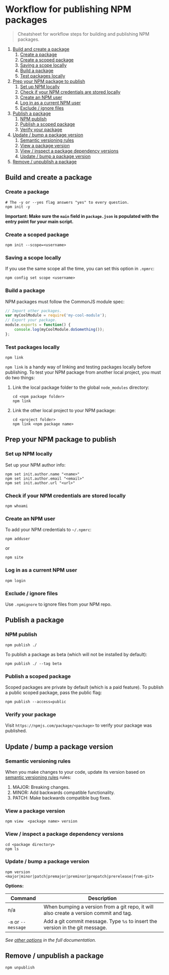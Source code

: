 # Workflow for publishing NPM packages

> Cheatsheet for workflow steps for building and publishing NPM packages.

<!-- MarkdownTOC depth=2 -->

1. [Build and create a package](#build-and-create-a-package)
	1. [Create a package](#create-a-package)
	1. [Create a scoped package](#create-a-scoped-package)
	1. [Saving a scope locally](#saving-a-scope-locally)
	1. [Build a package](#build-a-package)
	1. [Test packages locally](#test-packages-locally)
1. [Prep your NPM package to publish](#prep-your-npm-package-to-publish)
	1. [Set up NPM locally](#set-up-npm-locally)
	1. [Check if your NPM credentials are stored locally](#check-if-your-npm-credentials-are-stored-locally)
	1. [Create an NPM user](#create-an-npm-user)
	1. [Log in as a current NPM user](#log-in-as-a-current-npm-user)
	1. [Exclude / ignore files](#exclude--ignore-files)
1. [Publish a package](#publish-a-package)
	1. [NPM publish](#npm-publish)
	1. [Publish a scoped package](#publish-a-scoped-package)
	1. [Verify your package](#verify-your-package)
1. [Update / bump a package version](#update--bump-a-package-version)
	1. [Semantic versioning rules](#semantic-versioning-rules)
	1. [View a package version](#view-a-package-version)
	1. [View / inspect a package dependency versions](#view--inspect-a-package-dependency-versions)
	1. [Update / bump a package version](#update--bump-a-package-version-1)
1. [Remove / unpublish a package](#remove--unpublish-a-package)

<!-- /MarkdownTOC -->

<a name="build-and-create-a-package"></a>
## Build and create a package

<a name="create-a-package"></a>
### Create a package

```shell
# The -y or --yes flag answers "yes" to every question.
npm init -y
```

**Important: Make sure the `main` field in `package.json` is populated with the entry point for your main script.**

<a name="create-a-scoped-package"></a>
### Create a scoped package

```shell
npm init --scope=<username>
```

<a name="saving-a-scope-locally"></a>
### Saving a scope locally

If you use the same scope all the time, you can set this option in `.npmrc`:

```shell
npm config set scope <username>
```

<a name="build-a-package"></a>
### Build a package

NPM packages must follow the CommonJS module spec:

```js
// Import other packages.
var myCoolModule = require('my-cool-module');
// Export your package.
module.exports = function() {
	console.log(myCoolModule.doSomething());
};
```

<a name="test-packages-locally"></a>
### Test packages locally

```shell
npm link
```

`npm link` is a handy way of linking and testing packages locally before publishing. To test your NPM package from another local project, you must do two things:

1. Link the local package folder to the global `node_modules` directory:
	```shell
	cd <npm package folder>
	npm link
	```
2. Link the other local project to your NPM package:
	```shell
	cd <project folder>
	npm link <npm package name>
	```

<a name="prep-your-npm-package-to-publish"></a>
## Prep your NPM package to publish

<a name="set-up-npm-locally"></a>
### Set up NPM locally

Set up your NPM author info:

```shell
npm set init.author.name "<name>"
npm set init.author.email "<email>"
npm set init.author.url "<url>"
```

<a name="check-if-your-npm-credentials-are-stored-locally"></a>
### Check if your NPM credentials are stored locally

```shell
npm whoami
```

<a name="create-an-npm-user"></a>
### Create an NPM user

To add your NPM credentials to `~/.npmrc`:

```shell
npm adduser
```

or

```shell
npm site
```

<a name="log-in-as-a-current-npm-user"></a>
### Log in as a current NPM user

```shell
npm login
```

<a name="exclude--ignore-files"></a>
### Exclude / ignore files

Use `.npmignore` to ignore files from your NPM repo.

<a name="publish-a-package"></a>
## Publish a package

<a name="npm-publish"></a>
### NPM publish

```shell
npm publish ./
```

To publish a package as beta (which will not be installed by default):

```shell
npm publish ./ --tag beta
```

<a name="publish-a-scoped-package"></a>
### Publish a scoped package

Scoped packages are private by default (which is a paid feature). To publish a public scoped package, pass the public flag:

```shell
npm publish --access=public
```

<a name="verify-your-package"></a>
### Verify your package

Visit `https://npmjs.com/package/<package>` to verify your package was published.

<a name="update--bump-a-package-version"></a>
## Update / bump a package version

<a name="semantic-versioning-rules"></a>
### Semantic versioning rules

When you make changes to your code, update its version based on [semantic versioning rules](http://semver.org/) rules:

1. MAJOR: Breaking changes.
2. MINOR: Add backwards compatible functionality.
3. PATCH: Make backwards compatible bug fixes.

<a name="view-a-package-version"></a>
### View a package version

```shell
npm view  <package name> version
```

<a name="view--inspect-a-package-dependency-versions"></a>
### View / inspect a package dependency versions

```shell
cd <package directory>
npm ls
```

<a name="update--bump-a-package-version-1"></a>
### Update / bump a package version

```shell
npm version <major|minor|patch|premajor|preminor|prepatch|prerelease|from-git>
```

**Options:**

|       Command       |                                      Description                                      |
|---------------------|---------------------------------------------------------------------------------------|
| n/a                 | When bumping a version from a git repo, it will also create a version commit and tag. |
| `-m` or `--message` | Add a git commit message. Type `%s` to insert the version in the git message.         |

_See [other options](https://docs.npmjs.com/cli/version) in the full documentation._

<a name="remove--unpublish-a-package"></a>
## Remove / unpublish a package

```shell
npm unpublish
```
